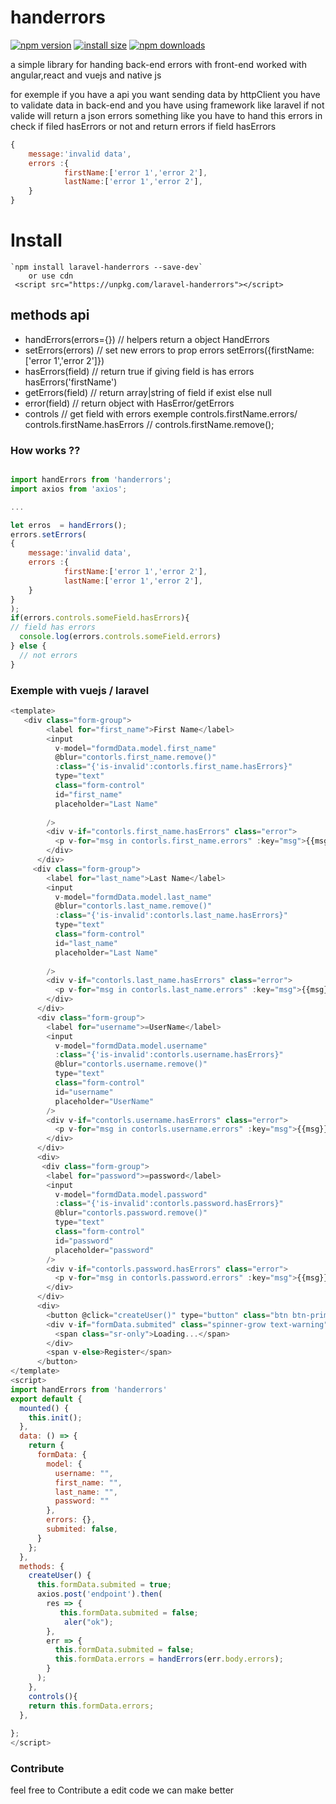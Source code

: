 # handerrors

[![npm version](https://img.shields.io/npm/v/handerrors.svg?style=flat-square)](https://www.npmjs.org/package/handerrors)
[![install size](https://packagephobia.now.sh/badge?p=handerrors)](https://packagephobia.now.sh/result?p=handerrors)
[![npm downloads](https://img.shields.io/npm/dm/handerrors.svg?style=flat-square)](http://npm-stat.com/charts.html?package=handerrors)


a simple library for handing back-end errors with front-end worked with angular,react and vuejs and native js

for exemple if you have a api you want sending data by httpClient you have to validate data in back-end  and you have using framework like laravel if not valide will return a json errors something like 
you have to hand this errors in check if filed hasErrors or not and return errors if field hasErrors
```js 
{
    message:'invalid data',
    errors :{
            firstName:['error 1','error 2'],
            lastName:['error 1','error 2'],
    }
}

```
# Install
```
`npm install laravel-handerrors --save-dev`
    or use cdn
 <script src="https://unpkg.com/laravel-handerrors"></script>
 ```
## methods api

- handErrors(errors={}) // helpers return a object HandErrors
- setErrors(errors) // set new errors to prop errors setErrors({firstName:['error 1','error 2']})
- hasErrors(field) // return true if giving field is has errors hasErrors('firstName')
- getErrors(field) // return array|string of field if exist else null
- error(field) // return object with HasError/getErrors 
- controls // get field with errors exemple controls.firstName.errors/ controls.firstName.hasErrors // controls.firstName.remove();

### How works ??

```js

import handErrors from 'handerrors';
import axios from 'axios';

...

let erros  = handErrors();
errors.setErrors(
{
    message:'invalid data',
    errors :{
            firstName:['error 1','error 2'],
            lastName:['error 1','error 2'],
    }
}
);
if(errors.controls.someField.hasErrors){
// field has errors
  console.log(errors.controls.someField.errors)
} else {
  // not errors
}
```
### Exemple with vuejs / laravel

```js
<template>
   <div class="form-group">
        <label for="first_name">First Name</label>
        <input
          v-model="formdData.model.first_name"
          @blur="contorls.first_name.remove()"
          :class="{'is-invalid':contorls.first_name.hasErrors}"
          type="text"
          class="form-control"
          id="first_name"
          placeholder="Last Name"
          
        />
        <div v-if="contorls.first_name.hasErrors" class="error">
          <p v-for="msg in contorls.first_name.errors" :key="msg">{{msg}}</p>
        </div>
      </div>
     <div class="form-group">
        <label for="last_name">Last Name</label>
        <input
          v-model="formdData.model.last_name"
          @blur="contorls.last_name.remove()"
          :class="{'is-invalid':contorls.last_name.hasErrors}"
          type="text"
          class="form-control"
          id="last_name"
          placeholder="Last Name"
          
        />
        <div v-if="contorls.last_name.hasErrors" class="error">
          <p v-for="msg in contorls.last_name.errors" :key="msg">{{msg}}</p>
        </div>
      </div>
      <div class="form-group">
        <label for="username">=UserName</label>
        <input
          v-model="formdData.model.username"
          :class="{'is-invalid':contorls.username.hasErrors}"
          @blur="contorls.username.remove()"
          type="text"
          class="form-control"
          id="username"
          placeholder="UserName"
        />
        <div v-if="contorls.username.hasErrors" class="error">
          <p v-for="msg in contorls.username.errors" :key="msg">{{msg}}</p>
        </div>
      </div>
      <div>
       <div class="form-group">
        <label for="password">=password</label>
        <input
          v-model="formdData.model.password"
          :class="{'is-invalid':contorls.password.hasErrors}"
          @blur="contorls.password.remove()"
          type="text"
          class="form-control"
          id="password"
          placeholder="password"
        />
        <div v-if="contorls.password.hasErrors" class="error">
          <p v-for="msg in contorls.password.errors" :key="msg">{{msg}}</p>
        </div>
      </div>
      <div>
        <button @click="createUser()" type="button" class="btn btn-primary">
        <div v-if="formData.submited" class="spinner-grow text-warning" role="status">
          <span class="sr-only">Loading...</span>
        </div>
        <span v-else>Register</span>
      </button>
</template>
<script>
import handErrors from 'handerrors'
export default {
  mounted() {
    this.init();
  },
  data: () => {
    return {
      formData: {
        model: {
          username: "",
          first_name: "",
          last_name: "",
          password: ""
        },
        errors: {},
        submited: false,
      }
    };
  },
  methods: {
    createUser() {
      this.formData.submited = true;
      axios.post('endpoint').then(
        res => {
           this.formData.submited = false;
            aler("ok");
        },
        err => {
          this.formData.submited = false;
          this.formData.errors = handErrors(err.body.errors);
        }
      );
    },
    controls(){
    return this.formData.errors;
  },
  
};
</script>

```
### Contribute 
  feel free to Contribute a edit code we can make better
 
